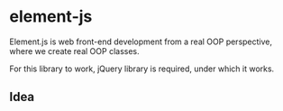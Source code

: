 # element-js

Element.js is web front-end development from a real OOP perspective, where we create real OOP classes.

For this library to work, jQuery library is required, under which it works.

## Idea

